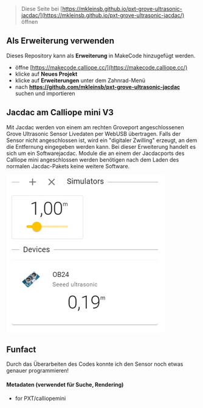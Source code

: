 
> Diese Seite bei [https://mkleinsb.github.io/pxt-grove-ultrasonic-jacdac/](https://mkleinsb.github.io/pxt-grove-ultrasonic-jacdac/) öffnen

## Als Erweiterung verwenden

Dieses Repository kann als **Erweiterung** in MakeCode hinzugefügt werden.

* öffne [https://makecode.calliope.cc/](https://makecode.calliope.cc/)
* klicke auf **Neues Projekt**
* klicke auf **Erweiterungen** unter dem Zahnrad-Menü
* nach **https://github.com/mkleinsb/pxt-grove-ultrasonic-jacdac** suchen und importieren

## Jacdac am Calliope mini V3

Mit Jacdac werden von einem am rechten Groveport angeschlossenen Grove Ultrasonic Sensor Livedaten per WebUSB übertragen. 
Falls der Sensor nicht angeschlossen ist, wird ein "digitaler Zwilling" erzeugt, an dem die Entfernung eingegeben werden kann.
Bei dieser Erweiterung handelt es sich um ein Softwarejacdac. Module die an einem der Jacdacports des Calliope mini 
angeschlossen werden benötigen nach dem Laden des normalen Jacdac-Pakets keine weitere Software.


![... in Aktion](https://github.com/MKleinSB/pxt-grove-ultrasonic-jacdac/blob/master/Ultrasonic.jpg)

## Funfact
Durch das Überarbeiten des Codes konnte ich den Sensor noch etwas genauer programmieren!

#### Metadaten (verwendet für Suche, Rendering)

* for PXT/calliopemini
<script src="https://makecode.com/gh-pages-embed.js"></script><script>makeCodeRender("{{ site.makecode.home_url }}", "{{ site.github.owner_name }}/{{ site.github.repository_name }}");</script>
